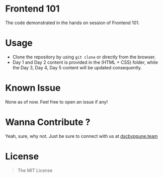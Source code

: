 # Frontend 101
The code demonstrated in the hands on session of Frontend 101.

# Usage
- Clone the repository by using  ```git clone``` or directly from the browser.
- Day 1 and Day 2 content is provided in the (HTML + CSS) folder, while the Day 3, Day 4, Day 5 content will be updated consequently.

# Known Issue
None as of now. Feel free to open an issue if any!

# Wanna Contribute ?
Yeah, sure, why not. Just be sure to connect with us at [dscbvppune.team](https://dscbvppune.team)

# License
> The MIT License
